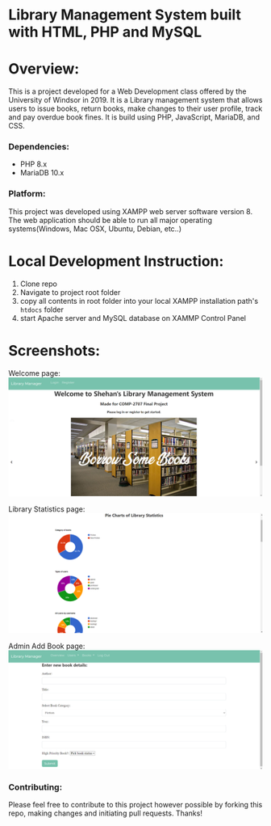 
# Library Management System built with HTML, PHP and MySQL

# Overview:
This is a project developed for a Web Development class offered by the University of Windsor in 2019. It is a Library management system that allows users to issue books, return books, make changes to their user profile, track and pay overdue book fines. It is build using PHP, JavaScript, MariaDB, and CSS. 

### Dependencies:
* PHP 8.x
* MariaDB 10.x

### Platform:
This project was developed using XAMPP web server software version 8. The web application should be able to run all major operating systems(Windows, Mac OSX, Ubuntu, Debian, etc..) 

# Local Development Instruction: 
1. Clone repo
2. Navigate to project root folder  
3. copy all contents in root folder into your local XAMPP installation path's ```htdocs``` folder 
4. start Apache server and MySQL database on XAMMP Control Panel  

# Screenshots: 
Welcome page:
![Main page](/images/screenshot_1.png)

Library Statistics page:
![Thread view page](/images/screenshot_2.png)

Admin Add Book page:
![Post view page](/images/screenshot_3.png)

### Contributing:
Please feel free to contribute to this project however possible by forking this repo, making changes and initiating pull requests. Thanks!
